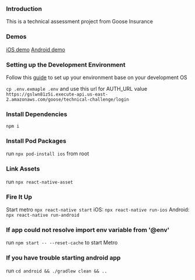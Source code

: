 ### Introduction

This is a technical assessment project from Goose Insurance

### Demos

[iOS demo](https://i.imgur.com/XUQttaF.gif)
[Android demo](https://i.imgur.com/51vg37b.gif)

### Setting up the Development Environment

Follow this [guide](https://reactnative.dev/docs/environment-setup) to set up your environment base on your development OS

`cp .env.exmaple .env` and use this url for AUTH_URL value `https://gslwn81z5i.execute-api.us-east-2.amazonaws.com/goose/technical-challenge/login`

### Install Dependencies

`npm i`

### Install Pod Packages

run `npx pod-install ios` from root

### Link Assets

run `npx react-native-asset`

### Fire It Up

Start metro `npx react-native start`
iOS: `npx react-native run-ios`
Android: `npx react-native run-android`

### If app could not resolve import env variable from '@env'

run `npm start -- --reset-cache` to start Metro

### If you have trouble starting android app

run `cd android && ./gradlew clean && ..`
